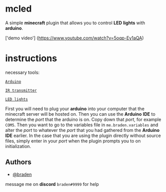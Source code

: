 # mcled
A simple **minecraft** plugin that allows you to control
**LED** **lights** with **arduino**.

['demo video'] (https://www.youtube.com/watch?v=5oqp-Ey1aQA)

# instructions
necessary tools:

[`Arduino`](https://www.amazon.com/Arduino-A000066-ARDUINO-UNO-R3/dp/B008GRTSV6/)

[`IR transmitter`](https://www.amazon.com/Gikfun-Digital-Receiver-Transmitter-Arduino/dp/B0816P2545/)

[`LED lights`](https://www.amazon.com/Livingpai-Changing-Bluetooth-Control-Bedroom/dp/B08M9GYQDM/)

First you will need to plug your **arduino** into your computer that the 
minecraft server will be hosted on. Then you can use the **Arduino** **IDE** 
to determine the _port_ that the arduino is on. Copy down that _port_, for 
example `COM5`. Then you want to go to the variables file in 
`me.braden.variables` and alter the _port_ to whatever the _port_ 
that you had gathered from the **Arduino IDE** earlier. In the case that you are using the plugin directly 
without source files, simply enter in your _port_ when the plugin prompts 
you to on initialization.
## Authors

- [@braden](https://www.github.com/bbraden)


message me on **discord** `braden#9999` for help
